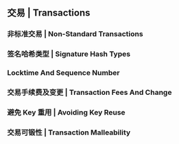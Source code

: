## 交易 | Transactions







### 非标准交易 | Non-Standard Transactions

### 签名哈希类型 | Signature Hash Types

### Locktime And Sequence Number

### 交易手续费及变更 | Transaction Fees And Change

### 避免 Key 重用 | Avoiding Key Reuse

### 交易可锻性 | Transaction Malleability